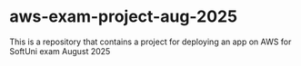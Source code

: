 # aws-exam-project-aug-2025
This is a repository that contains a project for deploying an app on AWS for SoftUni exam August 2025
